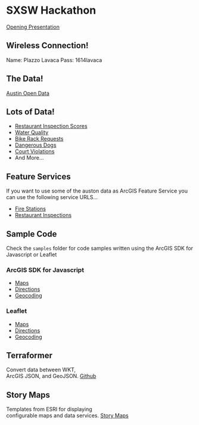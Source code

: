 # SXSW Hackathon

[Opening Presentation](http://esri.github.com/sxsw-hackathon)

## Wireless Connection!
Name: Plazzo Lavaca
Pass: 1614lavaca

## The Data!

[Austin Open Data](https://data.austintexas.gov/)

## Lots of Data!
* [Restaurant Inspection Scores](https://data.austintexas.gov/dataset/Restaurant-Inspection-Scores/ecmv-9xxi)
* [Water Quality](https://data.austintexas.gov/Environmental/Water-Quality-Sampling-Data/5tye-7ray)
* [Bike Rack Requests](https://data.austintexas.gov/Transportation/Bicycle-Rack-Requests/5tx2-pk4n)
* [Dangerous Dogs](https://data.austintexas.gov/Public-Safety/Declared-Dangerous-Dogs/ykw4-j3aj)
* [Court Violations](https://data.austintexas.gov/Public-Safety/Municipal-Court-Violation-Location/8jyt-x94k)
* And More&hellip;

## Feature Services
If you want to use some of the auston data as ArcGIS Feature Service you can use the following service URLS...

* [Fire Stations](http://esri23.maps.arcgis.com/home/item.html?id=b6091b9e9e184e2fafd016132412537a)
* [Restaurant Inspections](http://esri23.maps.arcgis.com/home/item.html?id=324daed7e2b847c7b0aa1781be924e1e)

## Sample Code
Check the `samples` folder for code samples written using the ArcGIS SDK for Javascript or Leaflet

### ArcGIS SDK for Javascript
* [Maps](http://esri.github.com/sxsw-hackathon/samples/arcgis/map.html)
* [Directions](http://esri.github.com/sxsw-hackathon/samples/arcgis/directions.html)
* [Geocoding](http://esri.github.com/sxsw-hackathon/samples/arcgis/geocode.html)

### Leaflet
* [Maps](http://esri.github.com/sxsw-hackathon/samples/leaflet/map.html)
* [Directions](http://esri.github.com/sxsw-hackathon/samples/leaflet/directions.html)
* [Geocoding](http://esri.github.com/sxsw-hackathon/samples/leaflet/geocode.html)

## Terraformer
Convert data between WKT,<br>ArcGIS JSON, and GeoJSON. [Github](https://github.com/esri/Terraformer)

## Story Maps
Templates from ESRI for displaying<br> configurable maps and data services. [Story Maps](http://storymaps.esri.com/home/)

